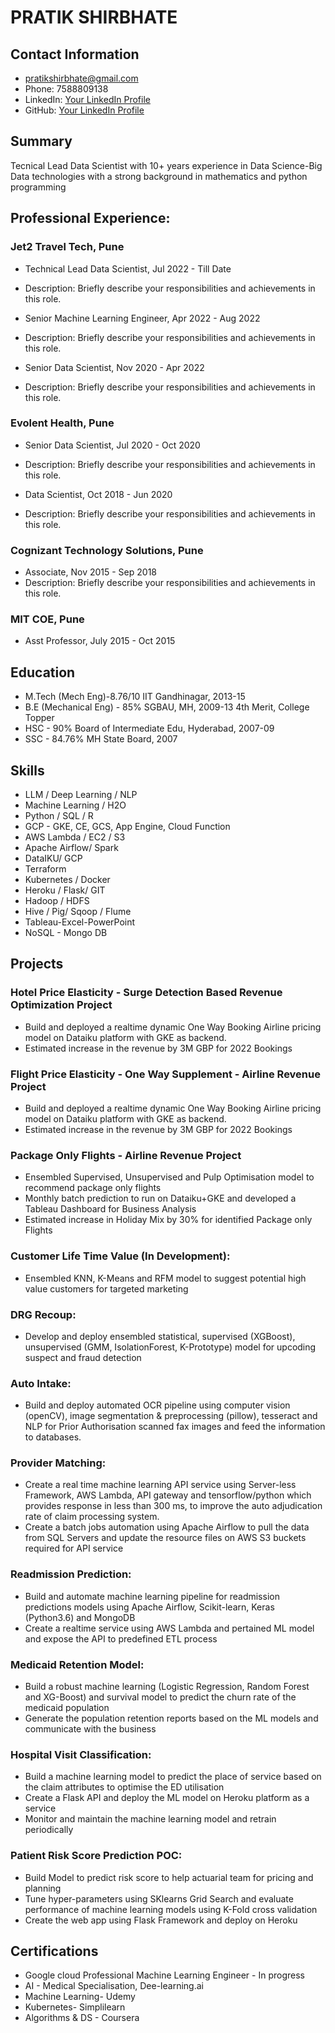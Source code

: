 # PRATIK SHIRBHATE

## Contact Information
- pratikshirbhate@gmail.com
- Phone: 7588809138
- LinkedIn: [Your LinkedIn Profile](https://www.linkedin.com/in/pratik-shirbhate/)
- GitHub: [Your LinkedIn Profile](https://github.com/PRATIKSHIRBHATE)

## Summary
Tecnical Lead Data Scientist with 10+ years experience in Data Science-Big Data technologies with a strong background in mathematics and python programming

## Professional Experience:
### Jet2 Travel Tech, Pune
- Technical Lead Data Scientist, Jul 2022 - Till Date
- Description: Briefly describe your responsibilities and achievements in this role.

- Senior Machine Learning Engineer, Apr 2022 - Aug 2022
- Description: Briefly describe your responsibilities and achievements in this role.

- Senior Data Scientist, Nov 2020 - Apr 2022
- Description: Briefly describe your responsibilities and achievements in this role.

### Evolent Health, Pune
- Senior Data Scientist, Jul 2020 - Oct 2020
- Description: Briefly describe your responsibilities and achievements in this role.

- Data Scientist, Oct 2018 - Jun 2020
- Description: Briefly describe your responsibilities and achievements in this role.
### Cognizant Technology Solutions, Pune
- Associate, Nov 2015 - Sep 2018
- Description: Briefly describe your responsibilities and achievements in this role.
### MIT COE, Pune
- Asst Professor,  July 2015 - Oct 2015

## Education
- M.Tech (Mech Eng)-8.76/10 IIT Gandhinagar, 2013-15
- B.E (Mechanical Eng) - 85% SGBAU, MH, 2009-13 4th Merit, College Topper
- HSC - 90% Board of Intermediate Edu, Hyderabad, 2007-09
- SSC - 84.76% MH State Board, 2007

## Skills
- LLM / Deep Learning / NLP
- Machine Learning / H2O
- Python / SQL / R
- GCP - GKE, CE, GCS, App Engine, Cloud Function
- AWS Lambda / EC2 / S3
- Apache Airflow/ Spark
- DataIKU/ GCP
- Terraform
- Kubernetes / Docker
- Heroku / Flask/ GIT
- Hadoop / HDFS
- Hive / Pig/ Sqoop / Flume
- Tableau-Excel-PowerPoint
- NoSQL - Mongo DB

## Projects
### Hotel Price Elasticity - Surge Detection Based Revenue Optimization Project
- Build and deployed a realtime dynamic One Way Booking Airline pricing model on Dataiku platform with GKE as backend.
- Estimated increase in the revenue by 3M GBP for 2022 Bookings

### Flight Price Elasticity - One Way Supplement - Airline Revenue Project
- Build and deployed a realtime dynamic One Way Booking Airline pricing model on Dataiku platform with GKE as backend.
- Estimated increase in the revenue by 3M GBP for 2022 Bookings

### Package Only Flights - Airline Revenue Project
- Ensembled Supervised, Unsupervised and Pulp Optimisation model to recommend package only flights
- Monthly batch prediction to run on Dataiku+GKE and developed a Tableau Dashboard for Business Analysis
- Estimated increase in Holiday Mix by 30% for identified Package only Flights

### Customer Life Time Value (In Development):
- Ensembled KNN, K-Means and RFM model to suggest potential high value customers for targeted marketing

### DRG Recoup:
- Develop and deploy ensembled statistical, supervised (XGBoost), unsupervised (GMM, IsolationForest, K-Prototype) model for upcoding suspect and fraud detection

### Auto Intake:
- Build and deploy automated OCR pipeline using computer vision (openCV), image segmentation & preprocessing (pillow), tesseract and NLP for Prior Authorisation scanned fax images and feed the information to databases.

### Provider Matching:
- Create a real time machine learning API service using Server-less Framework, AWS Lambda, API gateway and tensorflow/python which provides response in less than 300 ms, to improve the auto adjudication rate of claim processing system.
- Create a batch jobs automation using Apache Airflow to pull the data from SQL Servers and update the resource files on AWS S3 buckets required for API service

### Readmission Prediction:
- Build and automate machine learning pipeline for readmission predictions models using Apache Airflow, Scikit-learn, Keras (Python3.6) and MongoDB
- Create a realtime service using AWS Lambda and pertained ML model and expose the API to predefined ETL process

### Medicaid Retention Model:
- Build a robust machine learning (Logistic Regression, Random Forest and XG-Boost) and survival model to predict the churn rate of the medicaid population
- Generate the population retention reports based on the ML models and communicate with the business

### Hospital Visit Classification:
- Build a machine learning model to predict the place of service based on the claim attributes to optimise the ED utilisation
- Create a Flask API and deploy the ML model on Heroku platform as a service
- Monitor and maintain the machine learning model and retrain periodically

### Patient Risk Score Prediction POC:
- Build Model to predict risk score to help actuarial team for pricing and planning
- Tune hyper-parameters using SKlearns Grid Search and evaluate performance of machine learning models using K-Fold cross validation
- Create the web app using Flask Framework and deploy on Heroku

## Certifications
- Google cloud Professional Machine Learning Engineer - In progress
- AI - Medical Specialisation, Dee-learning.ai
- Machine Learning- Udemy
- Kubernetes- Simplilearn
- Algorithms & DS - Coursera